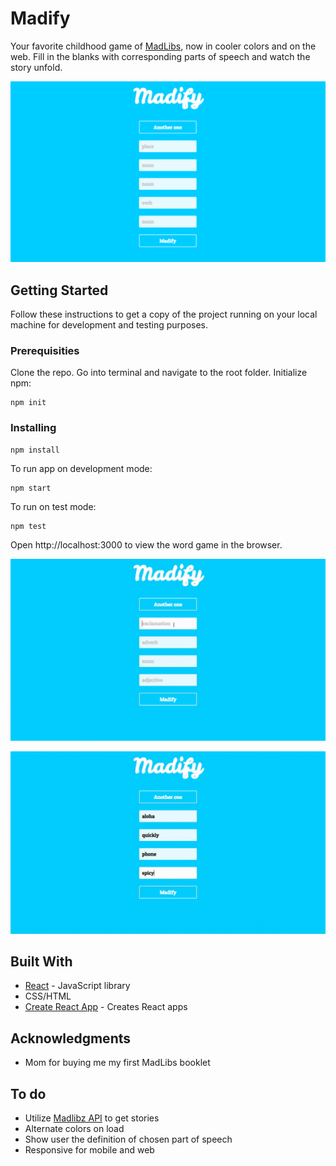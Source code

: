# Madify

Your favorite childhood game of [MadLibs](https://en.wikipedia.org/wiki/Mad_Libs), now in cooler colors and on the web. Fill in the blanks with corresponding parts of speech and watch the story unfold. 

![Image of Madify](./public/screen1.png)


## Getting Started

Follow these instructions to get a copy of the project running on your local machine for development and testing purposes.


### Prerequisities

Clone the repo. Go into terminal and navigate to the root folder. Initialize npm:

```
npm init
```

### Installing

```
npm install
```

To run app on development mode:

```
npm start
```

To run on test mode: 
``` 
npm test 
``` 

Open http://localhost:3000 to view the word game in the browser.

![Using Madify](./public/screenvid1.gif)

![Using Madify](./public/screenvid2.gif)


## Built With
* [React](https://reactjs.org/) - JavaScript library 
* CSS/HTML 
* [Create React App](https://github.com/facebookincubator/create-react-app) - Creates React apps


## Acknowledgments 
* Mom for buying me my first MadLibs booklet 


## To do
* Utilize [Madlibz API](https://madlibz.herokuapp.com/api) to get stories 
* Alternate colors on load 
* Show user the definition of chosen part of speech 
* Responsive for mobile and web 

